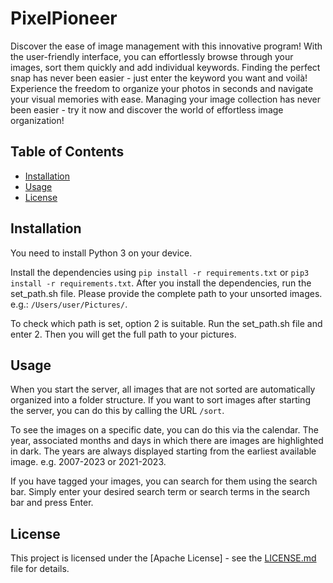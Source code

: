 # PixelPioneer

Discover the ease of image management with this innovative program! With the user-friendly interface, you can effortlessly browse through your images, sort them quickly and add individual keywords. Finding the perfect snap has never been easier - just enter the keyword you want and voilà! Experience the freedom to organize your photos in seconds and navigate your visual memories with ease. Managing your image collection has never been easier - try it now and discover the world of effortless image organization! 

## Table of Contents

- [Installation](#installation)
- [Usage](#usage)
- [License](#license)

## Installation

You need to install Python 3 on your device.

Install the dependencies using ```pip install -r requirements.txt``` or ```pip3 install -r requirements.txt```.
After you install the dependencies, run the set_path.sh file. Please provide the complete path to your unsorted images.
e.g.: ```/Users/user/Pictures/```.

To check which path is set, option 2 is suitable. Run the set_path.sh file and enter 2. Then you will get the full path to your pictures.

## Usage

When you start the server, all images that are not sorted are automatically organized into a folder structure. If you want to sort images after starting the server, you can do this by calling the URL ```/sort```.

To see the images on a specific date, you can do this via the calendar. The year, associated months and days in which there are images are highlighted in dark. The years are always displayed starting from the earliest available image. e.g. 2007-2023 or 2021-2023.

If you have tagged your images, you can search for them using the search bar. Simply enter your desired search term or search terms in the search bar and press Enter.

## License

This project is licensed under the [Apache License] - see the [LICENSE.md](LICENSE.md) file for details.
